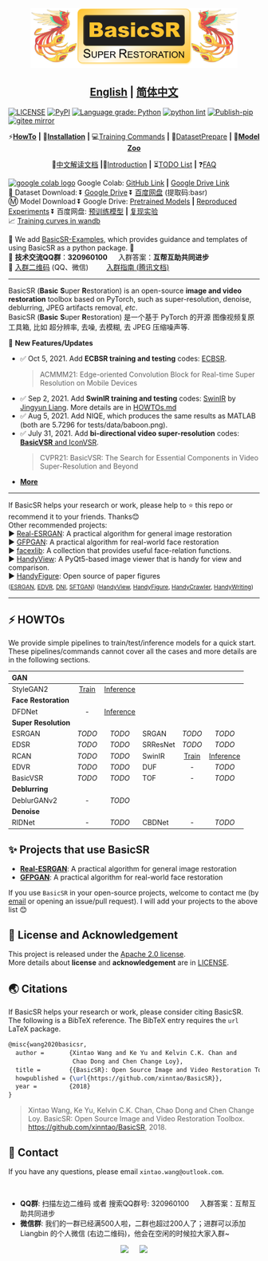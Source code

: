 <p align="center">
  <img src="assets/basicsr_xpixel_logo.png" height=120>
</p>

## <div align="center"><b><a href="README.md">English</a> | <a href="README_CN.md">简体中文</a></b></div>

[![LICENSE](https://img.shields.io/github/license/xinntao/basicsr.svg)](https://github.com/xinntao/BasicSR/blob/master/LICENSE/LICENSE)
[![PyPI](https://img.shields.io/pypi/v/basicsr)](https://pypi.org/project/basicsr/)
[![Language grade: Python](https://img.shields.io/lgtm/grade/python/g/xinntao/BasicSR.svg?logo=lgtm&logoWidth=18)](https://lgtm.com/projects/g/xinntao/BasicSR/context:python)
[![python lint](https://github.com/xinntao/BasicSR/actions/workflows/pylint.yml/badge.svg)](https://github.com/xinntao/BasicSR/blob/master/.github/workflows/pylint.yml)
[![Publish-pip](https://github.com/xinntao/BasicSR/actions/workflows/publish-pip.yml/badge.svg)](https://github.com/xinntao/BasicSR/blob/master/.github/workflows/publish-pip.yml)
[![gitee mirror](https://github.com/xinntao/BasicSR/actions/workflows/gitee-mirror.yml/badge.svg)](https://github.com/xinntao/BasicSR/blob/master/.github/workflows/gitee-mirror.yml)

<div align="center">

⚡[**HowTo**](#-HOWTOs) **|** 🔧[**Installation**](docs/INSTALL.md) **|** 💻[Training Commands](docs/TrainTest.md) **|** 🐢[DatasetPrepare](docs/DatasetPreparation.md) **|** 🏰[**Model Zoo**](docs/ModelZoo.md)

📕[中文解读文档](https://github.com/XPixelGroup/BasicSR-docs)  **|**📝[Introduction](#docs/introduction.md) **|** ⏳[TODO List](https://github.com/xinntao/BasicSR/projects) **|** ❓[FAQ](docs/FAQ.md)
</div>

<a href="https://drive.google.com/drive/folders/1G_qcpvkT5ixmw5XoN6MupkOzcK1km625?usp=sharing"><img src="https://colab.research.google.com/assets/colab-badge.svg" height="18" alt="google colab logo"></a> Google Colab: [GitHub Link](colab) **|** [Google Drive Link](https://drive.google.com/drive/folders/1G_qcpvkT5ixmw5XoN6MupkOzcK1km625?usp=sharing) <br>
📁 Dataset Download: ⏬ [Google Drive](https://drive.google.com/drive/folders/1gt5eT293esqY0yr1Anbm36EdnxWW_5oH?usp=sharing) ⏬ [百度网盘](https://pan.baidu.com/s/1AZDcEAFwwc1OC3KCd7EDnQ) (提取码:basr)<br>
Ⓜ️ Model Download ⏬ Google Drive: [Pretrained Models](https://drive.google.com/drive/folders/15DgDtfaLASQ3iAPJEVHQF49g9msexECG?usp=sharing) **|** [Reproduced Experiments](https://drive.google.com/drive/folders/1XN4WXKJ53KQ0Cu0Yv-uCt8DZWq6uufaP?usp=sharing)
⏬ 百度网盘: [预训练模型](https://pan.baidu.com/s/1R6Nc4v3cl79XPAiK0Toe7g) **|** [复现实验](https://pan.baidu.com/s/1UElD6q8sVAgn_cxeBDOlvQ) <br>
📈 [Training curves in wandb](https://app.wandb.ai/xintao/basicsr) <br>

🚀 We add [BasicSR-Examples](https://github.com/xinntao/BasicSR-examples), which provides guidance and templates of using BasicSR as a python package. 🚀 <br>
📢 **技术交流QQ群**：**320960100** &emsp; 入群答案：**互帮互助共同进步** <br>
🧭 [入群二维码](#e-mail-contact) (QQ、微信) &emsp;&emsp; [入群指南 (腾讯文档)](https://docs.qq.com/doc/DYXBSUmxOT0xBZ05u) <br>

---

BasicSR (**Basic** **S**uper **R**estoration) is an open-source **image and video restoration** toolbox based on PyTorch, such as super-resolution, denoise, deblurring, JPEG artifacts removal, *etc*.<br>
BasicSR (**Basic** **S**uper **R**estoration) 是一个基于 PyTorch 的开源 图像视频复原工具箱, 比如 超分辨率, 去噪, 去模糊, 去 JPEG 压缩噪声等.

🚩 **New Features/Updates**

- ✅ Oct 5, 2021. Add **ECBSR training and testing** codes: [ECBSR](https://github.com/xindongzhang/ECBSR).
  > ACMMM21: Edge-oriented Convolution Block for Real-time Super Resolution on Mobile Devices
- ✅ Sep 2, 2021. Add **SwinIR training and testing** codes: [SwinIR](https://github.com/JingyunLiang/SwinIR) by [Jingyun Liang](https://github.com/JingyunLiang). More details are in [HOWTOs.md](docs/HOWTOs.md#how-to-train-swinir-sr)
- ✅ Aug 5, 2021. Add NIQE, which produces the same results as MATLAB (both are 5.7296 for tests/data/baboon.png).
- ✅ July 31, 2021. Add **bi-directional video super-resolution** codes: [**BasicVSR** and IconVSR](https://arxiv.org/abs/2012.02181).
  > CVPR21: BasicVSR: The Search for Essential Components in Video Super-Resolution and Beyond
- **[More](docs/history_updates.md)**

---

If BasicSR helps your research or work, please help to ⭐ this repo or recommend it to your friends. Thanks😊 <br>
Other recommended projects:<br>
▶️ [Real-ESRGAN](https://github.com/xinntao/Real-ESRGAN): A practical algorithm for general image restoration<br>
▶️ [GFPGAN](https://github.com/TencentARC/GFPGAN): A practical algorithm for real-world face restoration <br>
▶️ [facexlib](https://github.com/xinntao/facexlib): A collection that provides useful face-relation functions.<br>
▶️ [HandyView](https://github.com/xinntao/HandyView): A PyQt5-based image viewer that is handy for view and comparison. <br>
▶️ [HandyFigure](https://github.com/xinntao/HandyFigure): Open source of paper figures <br>
<sub>([ESRGAN](https://github.com/xinntao/ESRGAN), [EDVR](https://github.com/xinntao/EDVR), [DNI](https://github.com/xinntao/DNI), [SFTGAN](https://github.com/xinntao/SFTGAN))</sub>
<sub>([HandyView](https://github.com/xinntao/HandyView), [HandyFigure](https://github.com/xinntao/HandyFigure), [HandyCrawler](https://github.com/xinntao/HandyCrawler), [HandyWriting](https://github.com/xinntao/HandyWriting))</sub>

---

## ⚡ HOWTOs

We provide simple pipelines to train/test/inference models for a quick start.
These pipelines/commands cannot cover all the cases and more details are in the following sections.

| GAN                  |                                                |                                                        |          |                                                |                                                        |
| :------------------- | :--------------------------------------------: | :----------------------------------------------------: | :------- | :--------------------------------------------: | :----------------------------------------------------: |
| StyleGAN2            | [Train](docs/HOWTOs.md#How-to-train-StyleGAN2) | [Inference](docs/HOWTOs.md#How-to-inference-StyleGAN2) |          |                                                |                                                        |
| **Face Restoration** |                                                |                                                        |          |                                                |                                                        |
| DFDNet               |                       -                        |  [Inference](docs/HOWTOs.md#How-to-inference-DFDNet)   |          |                                                |                                                        |
| **Super Resolution** |                                                |                                                        |          |                                                |                                                        |
| ESRGAN               |                     *TODO*                     |                         *TODO*                         | SRGAN    |                     *TODO*                     |                         *TODO*                         |
| EDSR                 |                     *TODO*                     |                         *TODO*                         | SRResNet |                     *TODO*                     |                         *TODO*                         |
| RCAN                 |                     *TODO*                     |                         *TODO*                         | SwinIR   | [Train](docs/HOWTOs.md#how-to-train-swinir-sr) | [Inference](docs/HOWTOs.md#how-to-inference-swinir-sr) |
| EDVR                 |                     *TODO*                     |                         *TODO*                         | DUF      |                       -                        |                         *TODO*                         |
| BasicVSR             |                     *TODO*                     |                         *TODO*                         | TOF      |                       -                        |                         *TODO*                         |
| **Deblurring**       |                                                |                                                        |          |                                                |                                                        |
| DeblurGANv2          |                       -                        |                         *TODO*                         |          |                                                |                                                        |
| **Denoise**          |                                                |                                                        |          |                                                |                                                        |
| RIDNet               |                       -                        |                         *TODO*                         | CBDNet   |                       -                        |                         *TODO*                         |

## ✨ **Projects that use BasicSR**

- [**Real-ESRGAN**](https://github.com/xinntao/Real-ESRGAN): A practical algorithm for general image restoration
- [**GFPGAN**](https://github.com/TencentARC/GFPGAN): A practical algorithm for real-world face restoration

If you use `BasicSR` in your open-source projects, welcome to contact me (by [email](#e-mail-contact) or opening an issue/pull request). I will add your projects to the above list 😊

## 📜 License and Acknowledgement

This project is released under the [Apache 2.0 license](LICENSE.txt).<br>
More details about **license** and **acknowledgement** are in [LICENSE](LICENSE/README.md).

## 🌏 Citations

If BasicSR helps your research or work, please consider citing BasicSR.<br>
The following is a BibTeX reference. The BibTeX entry requires the `url` LaTeX package.

``` latex
@misc{wang2020basicsr,
  author =       {Xintao Wang and Ke Yu and Kelvin C.K. Chan and
                  Chao Dong and Chen Change Loy},
  title =        {{BasicSR}: Open Source Image and Video Restoration Toolbox},
  howpublished = {\url{https://github.com/xinntao/BasicSR}},
  year =         {2018}
}
```

> Xintao Wang, Ke Yu, Kelvin C.K. Chan, Chao Dong and Chen Change Loy. BasicSR: Open Source Image and Video Restoration Toolbox. <https://github.com/xinntao/BasicSR>, 2018.

## 📧 Contact

If you have any questions, please email `xintao.wang@outlook.com`.

<br>

- **QQ群**: 扫描左边二维码 或者 搜索QQ群号: 320960100   入群答案：互帮互助共同进步
- **微信群**: 我们的一群已经满500人啦，二群也超过200人了；进群可以添加 Liangbin 的个人微信 (右边二维码)，他会在空闲的时候拉大家入群~

<p align="center">
  <img src="https://user-images.githubusercontent.com/17445847/134879983-6f2d663b-16e7-49f2-97e1-7c53c8a5f71a.jpg"  height="300">  &emsp;
  <img src="https://user-images.githubusercontent.com/17445847/139572512-8e192aac-00fa-432b-ac8e-a33026b019df.png"  height="300">
</p>
